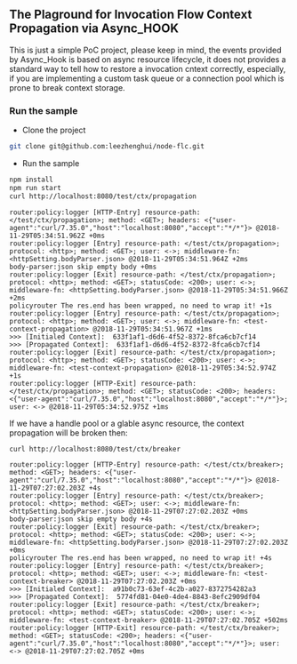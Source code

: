 ## The Plaground for Invocation Flow Context Propagation via Async\_HOOK

This is just a simple PoC project, please keep in mind, the events provided by Async\_Hook is based on async resource lifecycle, it does not provides a standard way to tell how to restore a invocation cntext correctly, especially, if you are implementing a custom task queue or a connection pool which is prone to break context storage.

### Run the sample

- Clone the project

```bash
git clone git@github.com:leezhenghui/node-flc.git
```

- Run the sample

```bash
npm install
npm run start
curl http://localhost:8080/test/ctx/propagation
```

```
router:policy:logger [HTTP-Entry] resource-path: </test/ctx/propagation>; method: <GET>; headers: <{"user-agent":"curl/7.35.0","host":"localhost:8080","accept":"*/*"}> @2018-11-29T05:34:51.962Z +0ms
router:policy:logger [Entry] resource-path: </test/ctx/propagation>; protocol: <http>; method: <GET>; user: <->; middleware-fn: <httpSetting.bodyParser.json> @2018-11-29T05:34:51.964Z +2ms
body-parser:json skip empty body +0ms
router:policy:logger [Exit] resource-path: </test/ctx/propagation>; protocol: <http>; method: <GET>; statusCode: <200>; user: <->; middleware-fn: <httpSetting.bodyParser.json> @2018-11-29T05:34:51.966Z +2ms
policyrouter The res.end has been wrapped, no need to wrap it! +1s
router:policy:logger [Entry] resource-path: </test/ctx/propagation>; protocol: <http>; method: <GET>; user: <->; middleware-fn: <test-context-propagation> @2018-11-29T05:34:51.967Z +1ms
>>> [Initialed Context]:  633f1af1-d6d6-4f52-8372-8fca6cb7cf14
>>> [Propagated Context]:  633f1af1-d6d6-4f52-8372-8fca6cb7cf14
router:policy:logger [Exit] resource-path: </test/ctx/propagation>; protocol: <http>; method: <GET>; statusCode: <200>; user: <->; middleware-fn: <test-context-propagation> @2018-11-29T05:34:52.974Z +1s
router:policy:logger [HTTP-Exit] resource-path: </test/ctx/propagation>; method: <GET>; statusCode: <200>; headers: <{"user-agent":"curl/7.35.0","host":"localhost:8080","accept":"*/*"}>; user: <-> @2018-11-29T05:34:52.975Z +1ms
```

If we have a handle pool or a glable async resource, the context propagation will be broken then:

```
curl http://localhost:8080/test/ctx/breaker
```

```
router:policy:logger [HTTP-Entry] resource-path: </test/ctx/breaker>; method: <GET>; headers: <{"user-agent":"curl/7.35.0","host":"localhost:8080","accept":"*/*"}> @2018-11-29T07:27:02.203Z +4s
router:policy:logger [Entry] resource-path: </test/ctx/breaker>; protocol: <http>; method: <GET>; user: <->; middleware-fn: <httpSetting.bodyParser.json> @2018-11-29T07:27:02.203Z +0ms
body-parser:json skip empty body +4s
router:policy:logger [Exit] resource-path: </test/ctx/breaker>; protocol: <http>; method: <GET>; statusCode: <200>; user: <->; middleware-fn: <httpSetting.bodyParser.json> @2018-11-29T07:27:02.203Z +0ms
policyrouter The res.end has been wrapped, no need to wrap it! +4s
router:policy:logger [Entry] resource-path: </test/ctx/breaker>; protocol: <http>; method: <GET>; user: <->; middleware-fn: <test-context-breaker> @2018-11-29T07:27:02.203Z +0ms
>>> [Initialed Context]:  a91b0c73-63ef-4c2b-a027-8372754282a3
>>> [Propagated Context]:  5774fd81-04e0-4de4-8843-8efc2909df04
router:policy:logger [Exit] resource-path: </test/ctx/breaker>; protocol: <http>; method: <GET>; statusCode: <200>; user: <->; middleware-fn: <test-context-breaker> @2018-11-29T07:27:02.705Z +502ms
router:policy:logger [HTTP-Exit] resource-path: </test/ctx/breaker>; method: <GET>; statusCode: <200>; headers: <{"user-agent":"curl/7.35.0","host":"localhost:8080","accept":"*/*"}>; user: <-> @2018-11-29T07:27:02.705Z +0ms
```
